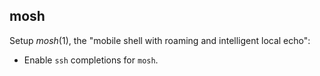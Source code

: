 ## mosh

Setup *mosh*(1), the "mobile shell with roaming and intelligent local echo":

- Enable `ssh` completions for `mosh`.
